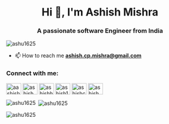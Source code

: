 <h1 align="center">Hi 👋, I'm Ashish Mishra</h1>
<h3 align="center">A passionate software Engineer from India</h3>

<p align="left"> <img src="https://komarev.com/ghpvc/?username=ashu1625&label=Profile%20views&color=0e75b6&style=flat" alt="ashu1625" /> </p>

- 📫 How to reach me **ashish.cp.mishra@gmail.com**

<h3 align="left">Connect with me:</h3>
<p align="left">
<a href="https://twitter.com/aashishm16" target="blank"><img align="center" src="https://raw.githubusercontent.com/rahuldkjain/github-profile-readme-generator/master/src/images/icons/Social/twitter.svg" alt="aashishm16" height="30" width="40" /></a>
<a href="https://linkedin.com/in/ashish mishra" target="blank"><img align="center" src="https://raw.githubusercontent.com/rahuldkjain/github-profile-readme-generator/master/src/images/icons/Social/linked-in-alt.svg" alt="ashish mishra" height="30" width="40" /></a>
<a href="https://instagram.com/ashishh.mishra" target="blank"><img align="center" src="https://raw.githubusercontent.com/rahuldkjain/github-profile-readme-generator/master/src/images/icons/Social/instagram.svg" alt="ashishh.mishra" height="30" width="40" /></a>
<a href="https://www.codechef.com/users/ashish12340" target="blank"><img align="center" src="https://cdn.jsdelivr.net/npm/simple-icons@3.1.0/icons/codechef.svg" alt="ashish12340" height="30" width="40" /></a>
<a href="https://auth.geeksforgeeks.org/user/ashishcpv3wp" target="blank"><img align="center" src="https://raw.githubusercontent.com/rahuldkjain/github-profile-readme-generator/master/src/images/icons/Social/geeks-for-geeks.svg" alt="ashishcpv3wp" height="30" width="40" /></a>
<a href="https://discord.gg/ashishm16(#5726)" target="blank"><img align="center" src="https://raw.githubusercontent.com/rahuldkjain/github-profile-readme-generator/master/src/images/icons/Social/discord.svg" alt="ashishm16(#5726)" height="30" width="40" /></a>
</p>

<p><img align="left" src="https://github-readme-stats.vercel.app/api/top-langs?username=ashu1625&show_icons=true&locale=en&layout=compact" alt="ashu1625" /></p>

<p>&nbsp;<img align="center" src="https://github-readme-stats.vercel.app/api?username=ashu1625&show_icons=true&locale=en" alt="ashu1625" /></p>

<p><img align="center" src="https://github-readme-streak-stats.herokuapp.com/?user=ashu1625&" alt="ashu1625" /></p>

